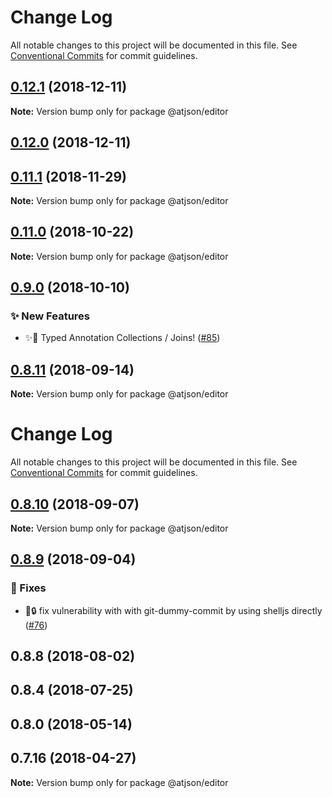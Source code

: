 # Change Log

All notable changes to this project will be documented in this file.
See [Conventional Commits](https://conventionalcommits.org) for commit guidelines.

## [0.12.1](https://github.com/CondeNast-Copilot/atjson/compare/@atjson/editor@0.12.0...@atjson/editor@0.12.1) (2018-12-11)

**Note:** Version bump only for package @atjson/editor





## [0.12.0](https://github.com/CondeNast-Copilot/atjson/compare/@atjson/editor@0.11.1...@atjson/editor@0.12.0) (2018-12-11)


## [0.11.1](https://github.com/CondeNast-Copilot/atjson/compare/@atjson/editor@0.11.0...@atjson/editor@0.11.1) (2018-11-29)

**Note:** Version bump only for package @atjson/editor





## [0.11.0](https://github.com/CondeNast-Copilot/atjson/compare/@atjson/editor@0.9.0...@atjson/editor@0.11.0) (2018-10-22)

**Note:** Version bump only for package @atjson/editor





## [0.9.0](https://github.com/CondeNast-Copilot/atjson/compare/@atjson/editor@0.8.11...@atjson/editor@0.9.0) (2018-10-10)


### ✨ New Features

* ✨🤠 Typed Annotation Collections / Joins! ([#85](https://github.com/CondeNast-Copilot/atjson/issues/85))



## [0.8.11](https://github.com/CondeNast-Copilot/atjson/compare/@atjson/editor@0.8.10...@atjson/editor@0.8.11) (2018-09-14)

**Note:** Version bump only for package @atjson/editor





# Change Log

All notable changes to this project will be documented in this file.
See [Conventional Commits](https://conventionalcommits.org) for commit guidelines.

## [0.8.10](https://github.com/CondeNast-Copilot/atjson/compare/@atjson/editor@0.8.9...@atjson/editor@0.8.10) (2018-09-07)

**Note:** Version bump only for package @atjson/editor


## [0.8.9](https://github.com/CondeNast-Copilot/atjson/compare/@atjson/editor@0.8.8...@atjson/editor@0.8.9) (2018-09-04)


### 🐛 Fixes

* 🐛🔒 fix vulnerability with with git-dummy-commit by using shelljs directly ([#76](https://github.com/CondeNast-Copilot/atjson/issues/76))


## 0.8.8 (2018-08-02)

## 0.8.4 (2018-07-25)

## 0.8.0 (2018-05-14)

## 0.7.16 (2018-04-27)

**Note:** Version bump only for package @atjson/editor
